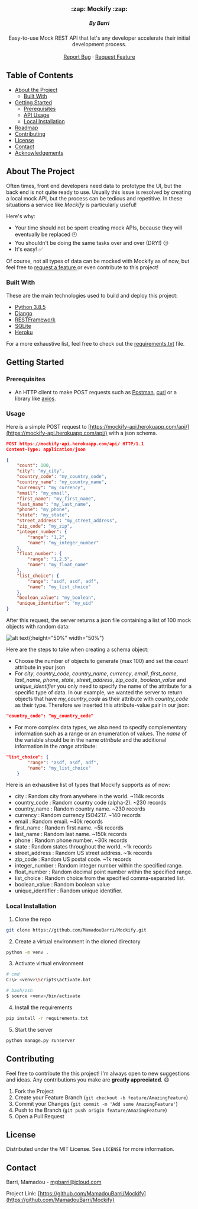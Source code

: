 



<p align="center">

  <h3 align="center"> :zap: Mockify  :zap:</h3>
<h5 align="center">By Barri</h5>
  <p align="center">
    Easy-to-use Mock REST API that let's any developer accelerate their initial development process.
    <br />
    <br />
    <a href="https://github.com/MamadouBarri/Mockify/issues">Report Bug</a>
    ·
    <a href="https://github.com/MamadouBarri/Mockify/issues">Request Feature</a>
  </p>
</p>



## Table of Contents

* [About the Project](#about-the-project)
  * [Built With](#built-with)
* [Getting Started](#getting-started)
  * [Prerequisites](#prerequisites)
  * [API Usage](#usage)
  * [Local Installation](#local-installation)
* [Roadmap](#roadmap)
* [Contributing](#contributing)
* [License](#license)
* [Contact](#contact)
* [Acknowledgements](#acknowledgements)



## About The Project


Often times, front end developers need data to prototype the UI, but the back end is not quite ready to use. Usually this issue is resolved by creating a local mock API, but the process can be tedious and repetitive. In these situations a service like *Mockify* is particularly useful!

Here's why:
* Your time should not be spent creating mock APIs, because they will eventually be replaced :clock10:
* You shouldn't be doing the same tasks over and over (DRY!)  :expressionless:
* It's easy! :white_check_mark:

Of course, not all types of data can be mocked with Mockify as of now, but feel free to <a href="https://github.com/MamadouBarri/Mockify/issues">request a feature </a> or even contribute to this project!


### Built With

These are the main technologies used to build and deploy this project:
* [Python 3.8.5](https://www.python.org/)
* [Django](https://www.djangoproject.com/)
* [RESTFramework](https://www.django-rest-framework.org/)
* [SQLite](https://www.sqlite.org/index.html)
* [Heroku](https://www.heroku.com/)

For a more exhaustive list, feel free to check out the [requirements.txt](https://github.com/MamadouBarri/Mockify/blob/master/requirements.txt) file.

## Getting Started


### Prerequisites

* An HTTP client to make POST requests such as [Postman](https://www.postman.com/), [curl](https://curl.haxx.se/) or a library like [axios](https://github.com/axios/axios).

### Usage

Here is a simple POST request to [https://mockify-api.herokuapp.com/api/](https://mockify-api.herokuapp.com/api/) with a json schema.

```json
POST https://mockify-api.herokuapp.com/api/ HTTP/1.1
Content-Type: application/json

{
    "count": 100,
    "city": "my_city",
    "country_code": "my_country_code",
    "country_name": "my_country_name",
    "currency": "my_currency",
    "email": "my_email",
    "first_name": "my_first_name",
    "last_name": "my_last_name",
    "phone": "my_phone",
    "state": "my_state",
    "street_address": "my_street_address",
    "zip_code": "my_zip",
    "integer_number": {
        "range": "1,2",
        "name": "my_integer_number"
    },
    "float_number": {
        "range": "1,2.5",
        "name": "my_float_name"
    },
    "list_choice": {
        "range": "asdf, asdf, adf",
        "name": "my_list_choice"
    },
    "boolean_value": "my_boolean",
    "unique_identifier": "my_uid"
}
```

After this request, the server returns a json file containing a list of 100 mock objects with random data:

![alt text](https://github.com/MamadouBarri/Mockify/blob/master/readme_assets/random_data_ex.PNG?raw=true){:height="50%" width="50%"}

Here are the steps to take when creating a schema object:

* Choose the number of objects to generate (max 100) and set the *count* attribute in your json
* For *city*, *country_code*, *country_name*, *currency*, *email*, *first_name*, *last_name*, *phone*, *state*, *street_address*, *zip_code*, *boolean_value* and *unique_identifier* you only need to specify the name of the attribute for a specific type of data. In our example, we wanted the server to return objects that have *my_country_code* as their attribute with *country_code* as their type. Therefore we inserted this attribute-value pair in our json:
```json
"country_code": "my_country_code"
```
* For more complex data types, we also need to specify complementary information such as a range or an enumeration of values. The *name* of the variable should be in the name *attribute* and the additional information in the *range* attribute:

```json
"list_choice": {
        "range": "asdf, asdf, adf",
        "name": "my_list_choice"
    }
```

Here is an exhaustive list of types that Mockify supports as of now:
* city : Random city from anywhere in the world. ~114k records
* country_code : Random country code (alpha-2). ~230 records
* country_name : Random country name. ~230 records
* currency : Random currency ISO4217. ~140 records
* email : Random email. ~40k records
* first_name : Random first name. ~5k records
* last_name : Random last name. ~150k records
* phone : Random phone number. ~30k records
* state : Random states throughout the world. ~1k records
* street_address : Random US street address. ~1k records
* zip_code : Random US postal code. ~1k records
* integer_number : Random integer number within the specified range.
* float_number : Random decimal point number within the specified range.
* list_choice : Random choice from the specified comma-separated list.
* boolean_value : Random boolean value
* unique_identifier : Random unique identifier.


### Local Installation

1. Clone the repo
```sh
git clone https://github.com/MamadouBarri/Mockify.git
```
2. Create a virtual environment in the cloned directory
```sh
python -m venv .
```
3. Activate virtual environment
```sh
# cmd
C:\> <venv>\Scripts\activate.bat
```
```sh
# bash/zsh
$ source <venv>/bin/activate
```
4. Install the requirements
```sh
pip install -r requirements.txt
```
5. Start the server
```sh
python manage.py runserver
```


## Contributing

Feel free to contribute the this project! I'm always open to new suggestions and ideas. Any contributions you make are **greatly appreciated**. :smile:

1. Fork the Project
2. Create your Feature Branch (`git checkout -b feature/AmazingFeature`)
3. Commit your Changes (`git commit -m 'Add some AmazingFeature'`)
4. Push to the Branch (`git push origin feature/AmazingFeature`)
5. Open a Pull Request



<!-- LICENSE -->
## License

Distributed under the MIT License. See `LICENSE` for more information.



<!-- CONTACT -->
## Contact

Barri, Mamadou - mgbarri@icloud.com

Project Link: [https://github.com/MamadouBarri/Mockify](https://github.com/MamadouBarri/Mockify)



